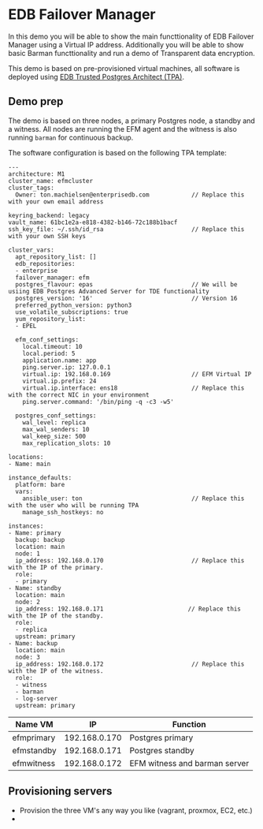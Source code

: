 # EDB Failover Manager

In this demo you will be able to show the main functtionality of EDB Failover Manager using a Virtual IP address. 
Additionally you will be able to show basic Barman functtionality and run a demo of Transparent data encryption.

This demo is based on pre-provisioned virtual machines, all software is deployed using [EDB Trusted Postgres Architect (TPA)](https://www.enterprisedb.com/docs/tpa/latest/).

## Demo prep
The demo is based on three nodes, a primary Postgres node, a standby and a witness. All nodes are running the EFM agent and the witness is also running `barman` for continuous backup.

The software configuration is based on the following TPA template:
```
---
architecture: M1
cluster_name: efmcluster
cluster_tags:
  Owner: ton.machielsen@enterprisedb.com            // Replace this with your own email address

keyring_backend: legacy
vault_name: 61bc1e2a-e818-4382-b146-72c188b1bacf
ssh_key_file: ~/.ssh/id_rsa                         // Replace this with your own SSH keys

cluster_vars:
  apt_repository_list: []
  edb_repositories:
  - enterprise
  failover_manager: efm
  postgres_flavour: epas                            // We will be usiing EDB Postgres Advanced Server for TDE functionality
  postgres_version: '16'                            // Version 16
  preferred_python_version: python3
  use_volatile_subscriptions: true
  yum_repository_list:
  - EPEL

  efm_conf_settings:
    local.timeout: 10
    local.period: 5
    application.name: app
    ping.server.ip: 127.0.0.1
    virtual.ip: 192.168.0.169                       // EFM Virtual IP
    virtual.ip.prefix: 24
    virtual.ip.interface: ens18                     // Replace this with the correct NIC in your environment
    ping.server.command: '/bin/ping -q -c3 -w5'

  postgres_conf_settings:
    wal_level: replica
    max_wal_senders: 10
    wal_keep_size: 500
    max_replication_slots: 10

locations:
- Name: main

instance_defaults:
  platform: bare
  vars:
    ansible_user: ton                               // Replace this with the user who will be running TPA
    manage_ssh_hostkeys: no

instances:
- Name: primary
  backup: backup
  location: main
  node: 1
  ip_address: 192.168.0.170                         // Replace this with the IP of the primary.
  role:
  - primary
- Name: standby
  location: main
  node: 2
  ip_address: 192.168.0.171                        // Replace this with the IP of the standby.
  role:
  - replica
  upstream: primary
- Name: backup
  location: main
  node: 3
  ip_address: 192.168.0.172                         // Replace this with the IP of the witness.
  role:
  - witness
  - barman
  - log-server
  upstream: primary
```

 Name VM | IP | Function |
| --- | --- | --- |
| efmprimary | 192.168.0.170 | Postgres primary |
| efmstandby | 192.168.0.171 | Postgres standby |
| efmwitness | 192.168.0.172 | EFM witness and barman server |



## Provisioning servers
- Provision the three VM's any way you like (vagrant, proxmox, EC2, etc.)
- 
